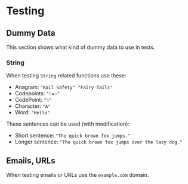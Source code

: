 # Testing

## Dummy Data

This section shows what kind of dummy data to use in tests.

### String

When testing `String` related functions use these:

- Anagram: `"Rail Safety" "Fairy Tails"`
- Codepoints: `"☃★♲"`
- CodePoint: `"☃"`
- Character: `"A"`
- Word: `"Hello"`

These sentences can be used (with modification):

- Short sentence: `"The quick brown fox jumps."`
- Longer sentence: `"The quick brown fox jumps over the lazy dog."`

## Emails, URLs

When testing emails or URLs use the `example.com` domain.
